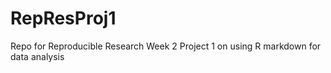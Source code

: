 # RepResProj1
Repo for Reproducible Research Week 2 Project 1 on using R markdown for data analysis
